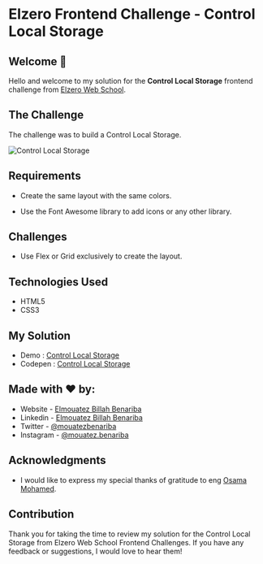 # Elzero Frontend Challenge - Control Local Storage

## Welcome 👋

Hello and welcome to my solution for the **Control Local Storage** frontend challenge from [Elzero Web School](https://elzero.org/category/challenges/front-end-challenges/).

## The Challenge

The challenge was to build a Control Local Storage.

![Control Local Storage](https://elzero.org/wp-content/uploads/2020/05/localstorage-control.gif)

## Requirements

- Create the same layout with the same colors.

- Use the Font Awesome library to add icons or any other library.

## Challenges

- Use Flex or Grid exclusively to create the layout.

## Technologies Used

- HTML5
- CSS3

## My Solution

- Demo : [Control Local Storage](https://mouatezbenariba.github.io/Elzero-Frontend-Challenges/control-local-storage)
- Codepen : [Control Local Storage](https://codepen.io/mouatezbenariba/pen/abQyZaj)

## Made with ❤ by:

- Website - [Elmouatez Billah Benariba](https://www.mouatezbenariba.me/)
- Linkedin - [Elmouatez Billah Benariba](https://www.linkedin.com/in/mouatezbenariba/)
- Twitter - [@mouatezbenariba](https://twitter.com/mouatezbenariba)
- Instagram - [@mouatez.benariba](https://www.instagram.com/mouatez.benariba/)

## Acknowledgments

- I would like to express my special thanks of gratitude to eng [Osama Mohamed](https://github.com/OsamaElzero).

## Contribution

Thank you for taking the time to review my solution for the Control Local Storage from Elzero Web School Frontend Challenges. If you have any feedback or suggestions, I would love to hear them!
